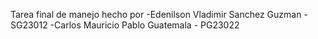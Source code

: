 Tarea final de manejo hecho por 
-Edenilson Vladimir Sanchez Guzman - SG23012
-Carlos Mauricio Pablo Guatemala - PG23022
